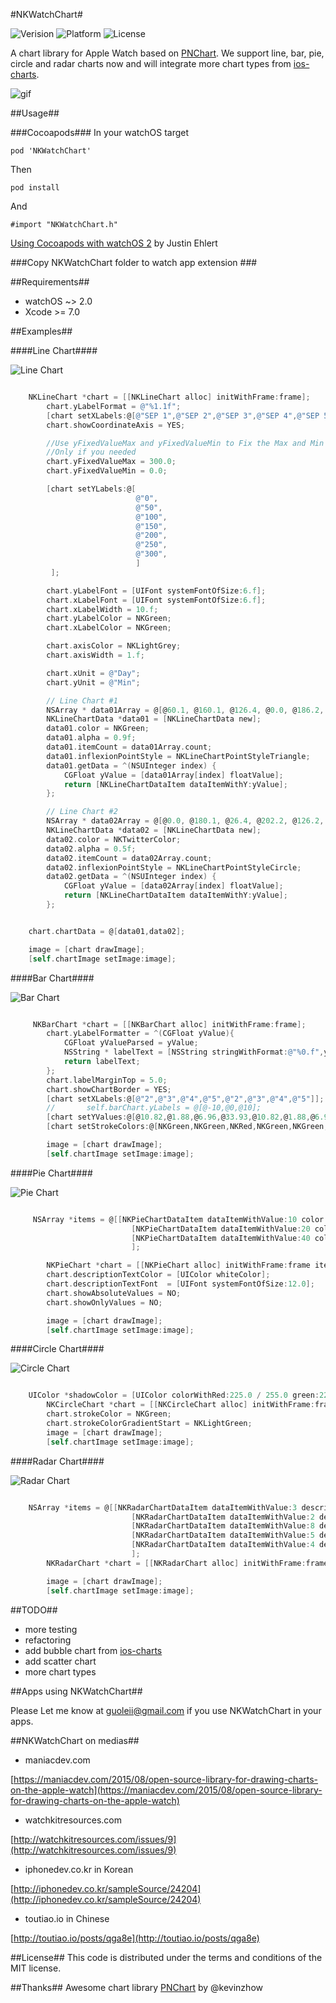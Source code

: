 #NKWatchChart#

![Verision](https://img.shields.io/badge/pod-v0.1.0-blue.svg)
![Platform](https://img.shields.io/badge/platform-watchOS-ff69b4.svg)
![License](https://img.shields.io/badge/license-MIT-blue.svg)

A chart library for Apple Watch based on [PNChart](https://github.com/kevinzhow/PNChart). We support line, bar, pie, circle and radar charts now and will integrate more chart types from [ios-charts](https://github.com/danielgindi/ios-charts).

![gif](https://db.tt/d7pJD84m)

##Usage##

###Cocoapods###
In your watchOS target

    pod 'NKWatchChart'

Then

    pod install

And

    #import "NKWatchChart.h"

[Using Cocoapods with watchOS 2](https://medium.com/@JTEhlert/using-cocoapods-with-watchos-2-723b92eae04f) by Justin Ehlert

###Copy NKWatchChart folder to watch app extension ###

##Requirements##
* watchOS ~> 2.0
* Xcode >= 7.0

##Examples##

####Line Chart####

![Line Chart](https://db.tt/XjrGEkMM)

```objective-c

    NKLineChart *chart = [[NKLineChart alloc] initWithFrame:frame];
        chart.yLabelFormat = @"%1.1f";
        [chart setXLabels:@[@"SEP 1",@"SEP 2",@"SEP 3",@"SEP 4",@"SEP 5",@"SEP 6",@"SEP 7"]];
        chart.showCoordinateAxis = YES;

        //Use yFixedValueMax and yFixedValueMin to Fix the Max and Min Y Value
        //Only if you needed
        chart.yFixedValueMax = 300.0;
        chart.yFixedValueMin = 0.0;

        [chart setYLabels:@[
                            @"0",
                            @"50",
                            @"100",
                            @"150",
                            @"200",
                            @"250",
                            @"300",
                            ]
         ];

        chart.yLabelFont = [UIFont systemFontOfSize:6.f];
        chart.xLabelFont = [UIFont systemFontOfSize:6.f];
        chart.xLabelWidth = 10.f;
        chart.yLabelColor = NKGreen;
        chart.xLabelColor = NKGreen;

        chart.axisColor = NKLightGrey;
        chart.axisWidth = 1.f;

        chart.xUnit = @"Day";
        chart.yUnit = @"Min";

        // Line Chart #1
        NSArray * data01Array = @[@60.1, @160.1, @126.4, @0.0, @186.2, @127.2, @176.2];
        NKLineChartData *data01 = [NKLineChartData new];
        data01.color = NKGreen;
        data01.alpha = 0.9f;
        data01.itemCount = data01Array.count;
        data01.inflexionPointStyle = NKLineChartPointStyleTriangle;
        data01.getData = ^(NSUInteger index) {
            CGFloat yValue = [data01Array[index] floatValue];
            return [NKLineChartDataItem dataItemWithY:yValue];
        };

        // Line Chart #2
        NSArray * data02Array = @[@0.0, @180.1, @26.4, @202.2, @126.2, @167.2, @276.2];
        NKLineChartData *data02 = [NKLineChartData new];
        data02.color = NKTwitterColor;
        data02.alpha = 0.5f;
        data02.itemCount = data02Array.count;
        data02.inflexionPointStyle = NKLineChartPointStyleCircle;
        data02.getData = ^(NSUInteger index) {
            CGFloat yValue = [data02Array[index] floatValue];
            return [NKLineChartDataItem dataItemWithY:yValue];
        };


    chart.chartData = @[data01,data02];

    image = [chart drawImage];
    [self.chartImage setImage:image];

```

####Bar Chart####

![Bar Chart](https://db.tt/MfvNnpOp)

```objective-c

     NKBarChart *chart = [[NKBarChart alloc] initWithFrame:frame];
        chart.yLabelFormatter = ^(CGFloat yValue){
            CGFloat yValueParsed = yValue;
            NSString * labelText = [NSString stringWithFormat:@"%0.f",yValueParsed];
            return labelText;
        };
        chart.labelMarginTop = 5.0;
        chart.showChartBorder = YES;
        [chart setXLabels:@[@"2",@"3",@"4",@"5",@"2",@"3",@"4",@"5"]];
        //       self.barChart.yLabels = @[@-10,@0,@10];
        [chart setYValues:@[@10.82,@1.88,@6.96,@33.93,@10.82,@1.88,@6.96,@33.93]];
        [chart setStrokeColors:@[NKGreen,NKGreen,NKRed,NKGreen,NKGreen,NKGreen,NKRed,NKGreen]];

        image = [chart drawImage];
        [self.chartImage setImage:image];

```

####Pie Chart####

![Pie Chart](https://db.tt/hs3MwXxW)

```objective-c

     NSArray *items = @[[NKPieChartDataItem dataItemWithValue:10 color:NKLightGreen],
                           [NKPieChartDataItem dataItemWithValue:20 color:NKFreshGreen description:@"WWDC"],
                           [NKPieChartDataItem dataItemWithValue:40 color:NKDeepGreen description:@"GOOG I/O"],
                           ];

        NKPieChart *chart = [[NKPieChart alloc] initWithFrame:frame items:items];
        chart.descriptionTextColor = [UIColor whiteColor];
        chart.descriptionTextFont  = [UIFont systemFontOfSize:12.0];
        chart.showAbsoluteValues = NO;
        chart.showOnlyValues = NO;

        image = [chart drawImage];
        [self.chartImage setImage:image];

```

####Circle Chart####

![Circle Chart](https://db.tt/bmRpg3ep)

```objective-c

    UIColor *shadowColor = [UIColor colorWithRed:225.0 / 255.0 green:225.0 / 255.0 blue:225.0 / 255.0 alpha:0.5f];
        NKCircleChart *chart = [[NKCircleChart alloc] initWithFrame:frame total:@100 current:@60 clockwise:YES shadow:YES shadowColor:shadowColor displayCountingLabel:YES overrideLineWidth:@5];
        chart.strokeColor = NKGreen;
        chart.strokeColorGradientStart = NKLightGreen;
        image = [chart drawImage];
        [self.chartImage setImage:image];

```

####Radar Chart####

![Radar Chart](https://db.tt/FgQer9TW)

```objective-c

    NSArray *items = @[[NKRadarChartDataItem dataItemWithValue:3 description:@"Art"],
                           [NKRadarChartDataItem dataItemWithValue:2 description:@"Math"],
                           [NKRadarChartDataItem dataItemWithValue:8 description:@"Sports"],
                           [NKRadarChartDataItem dataItemWithValue:5 description:@"Liter"],
                           [NKRadarChartDataItem dataItemWithValue:4 description:@"Other"],
                           ];
        NKRadarChart *chart = [[NKRadarChart alloc] initWithFrame:frame items:items valueDivider:1];

        image = [chart drawImage];
        [self.chartImage setImage:image];

```
##TODO##
* more testing
* refactoring
* add bubble chart from [ios-charts](https://github.com/danielgindi/ios-charts)
* add scatter chart
* more chart types

##Apps using NKWatchChart##

Please Let me know at guoleii@gmail.com if you use NKWatchChart in your apps.

##NKWatchChart on medias##

 * maniacdev.com

[https://maniacdev.com/2015/08/open-source-library-for-drawing-charts-on-the-apple-watch](https://maniacdev.com/2015/08/open-source-library-for-drawing-charts-on-the-apple-watch)

 * watchkitresources.com

[http://watchkitresources.com/issues/9](http://watchkitresources.com/issues/9)

 * iphonedev.co.kr in Korean

[http://iphonedev.co.kr/sampleSource/24204](http://iphonedev.co.kr/sampleSource/24204)

 * toutiao.io in Chinese

[http://toutiao.io/posts/qga8e](http://toutiao.io/posts/qga8e)

##License##
This code is distributed under the terms and conditions of the MIT license.

##Thanks##
Awesome chart library [PNChart](https://github.com/kevinzhow/PNChart) by @kevinzhow
